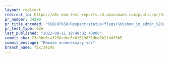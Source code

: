 ```yaml
---
layout: redirect
redirect_to: https://a8c-woo-test-reports.s3.amazonaws.com/public/pr/34290/e2e/index.html
pr_number: 34290
pr_title_encoded: "%5BCOT%5D+Respect+status+flags+%60show_in_admin_%28all%7Cstatus%29_list%60+in+orders+list+table"
pr_test_type: e2e
last_published: "2022-08-11 19:48:02 +0000"
commit_sha: 23e3be0ea3238cdee5c01519831dbd7b21d433b5
commit_message: "Remove unnecessary var"
branch_name: fix/34145
---
```

